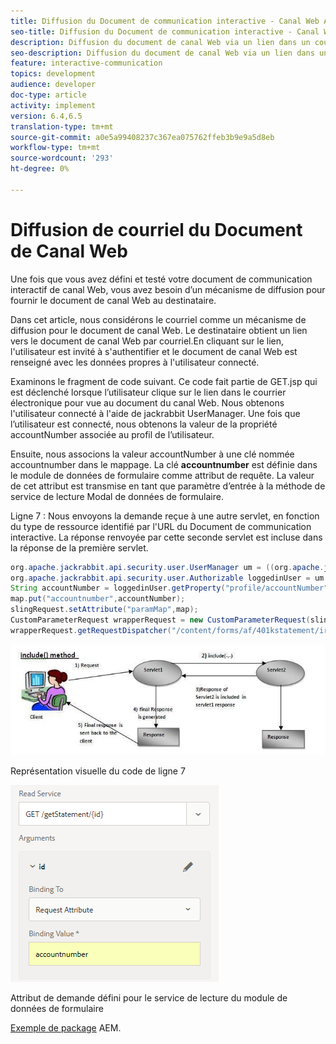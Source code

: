 ```yaml
---
title: Diffusion du Document de communication interactive - Canal Web AEM Forms
seo-title: Diffusion du Document de communication interactive - Canal Web AEM Forms
description: Diffusion du document de canal Web via un lien dans un courrier électronique
seo-description: Diffusion du document de canal Web via un lien dans un courrier électronique
feature: interactive-communication
topics: development
audience: developer
doc-type: article
activity: implement
version: 6.4,6.5
translation-type: tm+mt
source-git-commit: a0e5a99408237c367ea075762ffeb3b9e9a5d8eb
workflow-type: tm+mt
source-wordcount: '293'
ht-degree: 0%

---
```



# Diffusion de courriel du Document de Canal Web

Une fois que vous avez défini et testé votre document de communication interactif de canal Web, vous avez besoin d’un mécanisme de diffusion pour fournir le document de canal Web au destinataire.

Dans cet article, nous considérons le courriel comme un mécanisme de diffusion pour le document de canal Web. Le destinataire obtient un lien vers le document de canal Web par courriel.En cliquant sur le lien, l&#39;utilisateur est invité à s&#39;authentifier et le document de canal Web est renseigné avec les données propres à l&#39;utilisateur connecté.

Examinons le fragment de code suivant. Ce code fait partie de GET.jsp qui est déclenché lorsque l’utilisateur clique sur le lien dans le courrier électronique pour vue au document du canal Web. Nous obtenons l&#39;utilisateur connecté à l&#39;aide de jackrabbit UserManager. Une fois que l’utilisateur est connecté, nous obtenons la valeur de la propriété accountNumber associée au profil de l’utilisateur.

Ensuite, nous associons la valeur accountNumber à une clé nommée accountnumber dans le mappage. La clé **accountnumber** est définie dans le module de données de formulaire comme attribut de requête. La valeur de cet attribut est transmise en tant que paramètre d’entrée à la méthode de service de lecture Modal de données de formulaire.

Ligne 7 : Nous envoyons la demande reçue à une autre servlet, en fonction du type de ressource identifié par l&#39;URL du Document de communication interactive. La réponse renvoyée par cette seconde servlet est incluse dans la réponse de la première servlet.

```java
org.apache.jackrabbit.api.security.user.UserManager um = ((org.apache.jackrabbit.api.JackrabbitSession) session).getUserManager();
org.apache.jackrabbit.api.security.user.Authorizable loggedinUser = um.getAuthorizable(session.getUserID());
String accountNumber = loggedinUser.getProperty("profile/accountNumber")[0].getString();
map.put("accountnumber",accountNumber);
slingRequest.setAttribute("paramMap",map);
CustomParameterRequest wrapperRequest = new CustomParameterRequest(slingRequest,"GET");
wrapperRequest.getRequestDispatcher("/content/forms/af/401kstatement/irastatement/channels/web.html").include(wrapperRequest, response);
```

![includemethod](assets/includemethod.jpg)

Représentation visuelle du code de ligne 7

![requestparameter](assets/requestparameter.png)

Attribut de demande défini pour le service de lecture du module de données de formulaire


[Exemple de package](assets/webchanneldelivery.zip) AEM.
